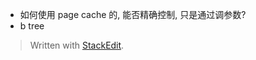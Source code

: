 * 如何使用 page cache 的, 能否精确控制, 只是通过调参数? 
* b tree 

> Written with [StackEdit](https://stackedit.io/).
<!--stackedit_data:
eyJoaXN0b3J5IjpbMTMyMDA5NTI2NywtOTI4MjY4NDk2XX0=
-->